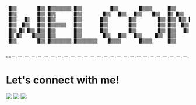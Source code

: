 ```bash


 █▒▒        █▒▒ █▒▒▒▒▒▒▒▒ █▒▒           █▒▒        █▒▒▒▒      █▒▒       █▒▒ █▒▒▒▒▒▒▒▒
 █▒▒        █▒▒ █▒▒       █▒▒        █▒▒   █▒▒   █▒▒    █▒▒   █▒ █▒▒   █▒▒▒ █▒▒      
 █▒▒   █▒   █▒▒ █▒▒       █▒▒       █▒▒        █▒▒        █▒▒ █▒▒ █▒▒ █ █▒▒ █▒▒      
 █▒▒  █▒▒   █▒▒ █▒▒▒▒▒▒   █▒▒       █▒▒        █▒▒        █▒▒ █▒▒  █▒▒  █▒▒ █▒▒▒▒▒▒  
 █▒▒ █▒ █▒▒ █▒▒ █▒▒       █▒▒       █▒▒        █▒▒        █▒▒ █▒▒   █▒  █▒▒ █▒▒      
 █▒ █▒    █▒▒▒▒ █▒▒       █▒▒        █▒▒   █▒▒   █▒▒     █▒▒  █▒▒       █▒▒ █▒▒      
 █▒▒        █▒▒ █▒▒▒▒▒▒▒▒ █▒▒▒▒▒▒▒▒    █▒▒▒▒       █▒▒▒▒      █▒▒       █▒▒ █▒▒▒▒▒▒▒▒


»»ᅳ-ᅳ-ᅳ-ᅳ-ᅳ-ᅳ-ᅳ-ᅳ-ᅳ-ᅳ-ᅳ-ᅳ-ᅳ-ᅳ-ᅳ-ᅳ-ᅳ-ᅳ-ᅳ-ᅳ-ᅳ-ᅳ-ᅳ-ᅳ-ᅳ-ᅳ-ᅳ-ᅳ-ᅳ-ᅳ-ᅳ-ᅳ-ᅳ►
```
# Let's connect with me!
<p>
    <a href="https://www.linkedin.com/in/alfinsr" target="_blank"><img src="https://img.shields.io/badge/Linkedin-alfinsr-blue" /></a>
    <a href="https://facebook.com/wacdm" target="_blank"><img src="https://img.shields.io/badge/Facebook-wacdm-blue" /></a>
    <a href="https://instagram.com/alf.insr" target="_blank"><img src="https://img.shields.io/badge/Instagram-@alf.insr-blue" /></a>
</p> 

